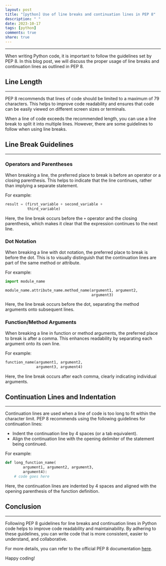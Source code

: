 ```yaml
---
layout: post
title: "[python] Use of line breaks and continuation lines in PEP 8"
description: " "
date: 2023-10-17
tags: [python]
comments: true
share: true
---
```

---

When writing Python code, it is important to follow the guidelines set by PEP 8. In this blog post, we will discuss the proper usage of line breaks and continuation lines as outlined in PEP 8.

## Line Length
---

PEP 8 recommends that lines of code should be limited to a maximum of 79 characters. This helps to improve code readability and ensures that code can be easily viewed on different screen sizes or terminals.

When a line of code exceeds the recommended length, you can use a line break to split it into multiple lines. However, there are some guidelines to follow when using line breaks.

## Line Break Guidelines
---

### Operators and Parentheses
When breaking a line, the preferred place to break is before an operator or a closing parenthesis. This helps to indicate that the line continues, rather than implying a separate statement.

For example:
```python
result = (first_variable + second_variable +
          third_variable)
```
Here, the line break occurs before the `+` operator and the closing parenthesis, which makes it clear that the expression continues to the next line.

### Dot Notation
When breaking a line with dot notation, the preferred place to break is before the dot. This is to visually distinguish that the continuation lines are part of the same method or attribute.

For example:
```python
import module_name

module_name.attribute_name.method_name(argument1, argument2,
                                       argument3)
```
Here, the line break occurs before the dot, separating the method arguments onto subsequent lines.

### Function/Method Arguments
When breaking a line in function or method arguments, the preferred place to break is after a comma. This enhances readability by separating each argument onto its own line.

For example:
```python
function_name(argument1, argument2,
              argument3, argument4)
```
Here, the line break occurs after each comma, clearly indicating individual arguments.

## Continuation Lines and Indentation
---

Continuation lines are used when a line of code is too long to fit within the character limit. PEP 8 recommends using the following guidelines for continuation lines:

- Indent the continuation line by 4 spaces (or a tab equivalent).
- Align the continuation line with the opening delimiter of the statement being continued.

For example:
```python
def long_function_name(
        argument1, argument2, argument3,
        argument4):
    # code goes here
```
Here, the continuation lines are indented by 4 spaces and aligned with the opening parenthesis of the function definition.

## Conclusion
---

Following PEP 8 guidelines for line breaks and continuation lines in Python code helps to improve code readability and maintainability. By adhering to these guidelines, you can write code that is more consistent, easier to understand, and collaborative.

For more details, you can refer to the official PEP 8 documentation [here](https://www.python.org/dev/peps/pep-0008/).

Happy coding!